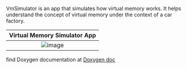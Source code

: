 VmSimulator is an app that simulates how virtual memory works. It helps understand the concept of virtual memory under the context of a car factory.

Virtual Memory Simulator App|
:--------------------------:|
![image](https://user-images.githubusercontent.com/38987724/56776587-70f89d80-678a-11e9-92fa-0bfc198638c5.png) |

find Doxygen documentation at [Doxygen doc](https://github.com/Jespinoza1703/VmSimulator/blob/master/html/index.html)


